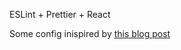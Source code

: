 ESLint + Prettier + React

Some config inispired by [this blog post](https://codinglicks.com/blog/create-a-reusable-eslint-config/)
